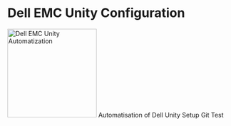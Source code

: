 # Dell EMC Unity Configuration
<img src='./media/logo.png' alt='Dell EMC Unity Automatization' title='Dell EMC Unity Automatization' height='200'/>
Automatisation of Dell Unity Setup
Git Test
